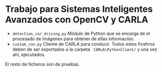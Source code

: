 # Trabajo para Sistemas Inteligentes Avanzados con OpenCV y CARLA

- `detection_car_driving.py` Módulo de Python que se encarga de el procesado de imágenes para obtener de ellas información.
- `custom_run.py` Cliente de CARLA para conducir.
Todos estos ficehros deben de ser exportados a la carpeta ` CARLA\PythonClient/` y una vez ahí, ejecutados.

El resto de ficheros son de pruebas.